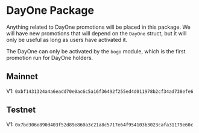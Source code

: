 # DayOne Package

Anything related to DayOne promotions will be placed in this package.
We will have new promotions that will depend on the `DayOne` struct,
but it will only be useful as long as users have activated it.

The DayOne can only be activated by the `bogo` module, which is the first promotion run for DayOne holders.

## Mainnet

V1: `0xbf1431324a4a6eadd70e0ac6c5a16f36492f255ed4d011978b2cf34ad738efe6`

## Testnet

V1: `0x7bd306e890d403f52d89e860a3c21a8c5717e64f954103b3023cafa31179e60c`
